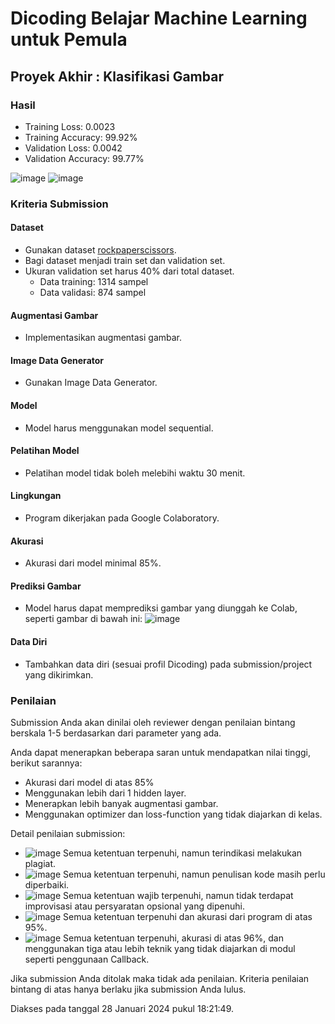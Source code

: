 # Dicoding Belajar Machine Learning untuk Pemula
## Proyek Akhir : Klasifikasi Gambar
### Hasil
- Training Loss: 0.0023
- Training Accuracy: 99.92%
- Validation Loss: 0.0042
- Validation Accuracy: 99.77%

![image](https://github.com/AditiaW/Dicoding-Belajar-Machine-Learning-untuk-Pemula/assets/106371535/cd21e970-98d9-451e-8a67-41a299ef7437)
![image](https://github.com/AditiaW/Dicoding-Belajar-Machine-Learning-untuk-Pemula/assets/106371535/98e4e6fa-3e3a-453d-a4d0-95dbe7d6cf3a)

### Kriteria Submission
#### Dataset
- Gunakan dataset [rockpaperscissors](https://github.com/dicodingacademy/assets/releases/download/release/rockpaperscissors.zip).
- Bagi dataset menjadi train set dan validation set.
- Ukuran validation set harus 40% dari total dataset.
  - Data training: 1314 sampel
  - Data validasi: 874 sampel

#### Augmentasi Gambar
- Implementasikan augmentasi gambar.

#### Image Data Generator
- Gunakan Image Data Generator.

#### Model
- Model harus menggunakan model sequential.

#### Pelatihan Model
- Pelatihan model tidak boleh melebihi waktu 30 menit.

#### Lingkungan
- Program dikerjakan pada Google Colaboratory.

#### Akurasi
- Akurasi dari model minimal 85%.

#### Prediksi Gambar
- Model harus dapat memprediksi gambar yang diunggah ke Colab, seperti gambar di bawah ini:
  ![image](https://github.com/AditiaW/Dicoding-Belajar-Machine-Learning-untuk-Pemula/assets/106371535/6f4639ce-7ca8-4afc-a89d-84252aa88ea3)

#### Data Diri
- Tambahkan data diri (sesuai profil Dicoding) pada submission/project yang dikirimkan.

### Penilaian
Submission Anda akan dinilai oleh reviewer dengan penilaian bintang berskala 1-5 berdasarkan dari parameter yang ada.

Anda dapat menerapkan beberapa saran untuk mendapatkan nilai tinggi, berikut sarannya:
- Akurasi dari model di atas 85%
- Menggunakan lebih dari 1 hidden layer.
- Menerapkan lebih banyak augmentasi gambar.
- Menggunakan optimizer dan loss-function yang tidak diajarkan di kelas.

Detail penilaian submission:
- ![image](https://github.com/AditiaW/Dicoding-Belajar-Machine-Learning-untuk-Pemula/assets/106371535/8dddb311-e909-4138-9d16-70ba82154334) Semua ketentuan terpenuhi, namun terindikasi melakukan plagiat.
- ![image](https://github.com/AditiaW/Dicoding-Belajar-Machine-Learning-untuk-Pemula/assets/106371535/ed7432b3-b8eb-4548-aa18-f29c6fdb576c) Semua ketentuan terpenuhi, namun penulisan kode masih perlu diperbaiki.
- ![image](https://github.com/AditiaW/Dicoding-Belajar-Machine-Learning-untuk-Pemula/assets/106371535/f314e9b9-d7fb-4513-a03f-6935d1584877) Semua ketentuan wajib terpenuhi, namun tidak terdapat improvisasi atau persyaratan opsional yang dipenuhi.
- ![image](https://github.com/AditiaW/Dicoding-Belajar-Machine-Learning-untuk-Pemula/assets/106371535/d368fc7f-56fb-42b2-b1fd-c550a232f956) Semua ketentuan terpenuhi dan akurasi dari program di atas 95%.
- ![image](https://github.com/AditiaW/Dicoding-Belajar-Machine-Learning-untuk-Pemula/assets/106371535/ade8273a-5997-4ac9-95aa-e461234d92bb) Semua ketentuan terpenuhi, akurasi di atas 96%, dan menggunakan tiga atau lebih teknik yang tidak diajarkan di modul seperti penggunaan Callback.

Jika submission Anda ditolak maka tidak ada penilaian. Kriteria penilaian bintang di atas hanya berlaku jika submission Anda lulus.

Diakses pada tanggal 28 Januari 2024 pukul 18:21:49.
